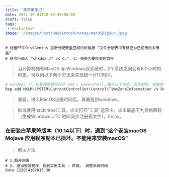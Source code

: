 ```yaml
---
title: "黑苹果笔记"
date: 2021-10-01T20:30:45+08:00
draft: false
tags:
 - Hackintosh
image: '/images/Post/Hackintosh/notes/macOSBigSur.jpeg'
---
```


<!--more-->
```
# 处理PE中DiskGenius 重新分配硬盘空间的时候报 “文件分配表中有标记为已使用的未用簇”
# 命令行输入 "chkdsk /f /x C:"  C: 替换为要检查的盘符
```

> 当计算机拥有MacOS 与 Windows双系统时，2个系统之间会有8个小时的时差。可以用以下两个方法来实现统一UTC时间。
```bash
# windows 下，以管理员身份打开 cmd / powershell，输入以下命令，回车即可。或者将以下内容复制到新建的.txt文档内，保存后修改后缀名为.reg。双击注入注册表即可。
Reg add HKLM\SYSTEM\CurrentControlSet\Control\TimeZoneInformation /v RealTimeIsUniversal /t REG_DWORD /d 1
```
> 重启，进入MacOS设置时间后，再重启到windows。


> 抑或使用hackintool工具，点击打开“工具”选项卡，点击最底下九宫格图标（生成Windows UTC 时间同步注册表文件）。Enjoy。


### 在安装白苹果降版本（10.14以下）时，遇到“这个安装macOS Mojave 应用程序副本已损坏。不能用来安装macOS”

> 解决方法
```
# 1.断开网络
# 2. 退出安装程序，找到实用工具 - 终端。 调整系统时间
date 122014102015.30

```